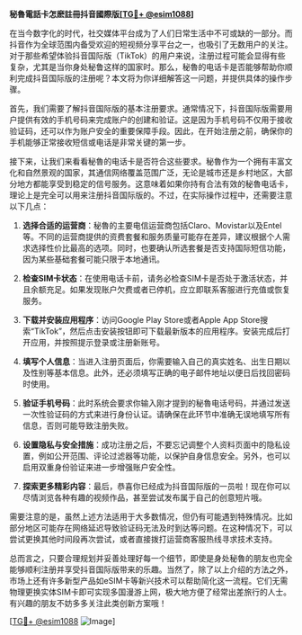 **秘魯電話卡怎麽註冊抖音國際版[[TG💪+ @esim1088](https://t.me/s/esim1088)]**

在当今数字化的时代，社交媒体平台成为了人们日常生活中不可或缺的一部分。而抖音作为全球范围内备受欢迎的短视频分享平台之一，也吸引了无数用户的关注。对于那些希望体验抖音国际版（TikTok）的用户来说，注册过程可能会显得有些复杂，尤其是当你身处秘鲁这样的国家时。那么，秘魯的电话卡是否能够帮助你顺利完成抖音国际版的注册呢？本文将为你详细解答这一问题，并提供具体的操作步骤。

首先，我们需要了解抖音国际版的基本注册要求。通常情况下，抖音国际版需要用户提供有效的手机号码来完成账户的创建和验证。这是因为手机号码不仅用于接收验证码，还可以作为账户安全的重要保障手段。因此，在开始注册之前，确保你的手机能够正常接收短信或电话是非常关键的第一步。

接下来，让我们来看看秘魯的电话卡是否符合这些要求。秘魯作为一个拥有丰富文化和自然景观的国家，其通信网络覆盖范围广泛，无论是城市还是乡村地区，大部分地方都能享受到稳定的信号服务。这意味着如果你持有合法有效的秘魯电话卡，理论上是完全可以用来注册抖音国际版的。不过，在实际操作过程中，还需要注意以下几点：

1. **选择合适的运营商**：秘魯的主要电信运营商包括Claro、Movistar以及Entel等。不同的运营商提供的资费套餐和服务质量可能存在差异，建议根据个人需求选择性价比最高的选项。同时，也要确认所选套餐是否支持国际短信功能，因为某些基础套餐可能只限于本地通讯。

2. **检查SIM卡状态**：在使用电话卡前，请务必检查SIM卡是否处于激活状态，并且余额充足。如果发现账户欠费或者已停机，应立即联系客服进行充值或恢复服务。

3. **下载并安装应用程序**：访问Google Play Store或者Apple App Store搜索“TikTok”，然后点击安装按钮即可下载最新版本的应用程序。安装完成后打开应用，并按照提示登录或注册新账号。

4. **填写个人信息**：当进入注册页面后，你需要输入自己的真实姓名、出生日期以及性别等基本信息。此外，还必须填写正确的电子邮件地址以便日后找回密码时使用。

5. **验证手机号码**：此时系统会要求你输入刚才提到的秘魯电话号码，并通过发送一次性验证码的方式来进行身份认证。请确保在此环节中准确无误地填写所有信息，否则可能导致注册失败。

6. **设置隐私与安全措施**：成功注册之后，不要忘记调整个人资料页面中的隐私设置，例如公开范围、评论过滤器等功能，以保护自身信息安全。另外，也可以启用双重身份验证来进一步增强账户安全性。

7. **探索更多精彩内容**：最后，恭喜你已经成为抖音国际版的一员啦！现在你可以尽情浏览各种有趣的视频作品，甚至尝试发布属于自己的创意短片哦。

需要注意的是，虽然上述方法适用于大多数情况，但仍有可能遇到特殊情况。比如部分地区可能存在网络延迟导致验证码无法及时到达等问题。在这种情况下，可以尝试更换其他时间段再次尝试，或者直接拨打运营商客服热线寻求技术支持。

总而言之，只要合理规划并妥善处理好每一个细节，即使是身处秘魯的朋友也完全能够顺利注册并享受抖音国际版带来的乐趣。当然了，除了以上介绍的方法之外，市场上还有许多新型产品如eSIM卡等新兴技术可以帮助简化这一流程。它们无需物理更换实体SIM卡即可实现多国漫游上网，极大地方便了经常出差旅行的人士。有兴趣的朋友不妨多多关注此类创新方案哦！

[[TG💪+ @esim1088](https://t.me/s/esim1088) ![Image](https://i.postimg.cc/4NQfJmqS/Snipaste-2025-05-13-00-14-12.png)]